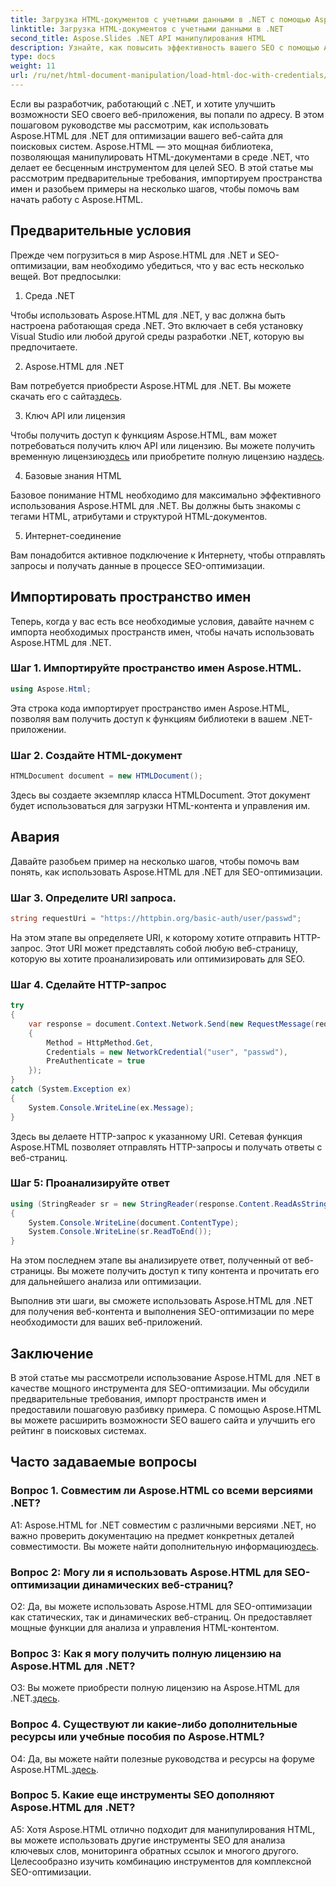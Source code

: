 ```yaml
---
title: Загрузка HTML-документов с учетными данными в .NET с помощью Aspose.HTML
linktitle: Загрузка HTML-документов с учетными данными в .NET
second_title: Aspose.Slides .NET API манипулирования HTML
description: Узнайте, как повысить эффективность вашего SEO с помощью Aspose.HTML для .NET. Повышайте рейтинг, анализируйте веб-контент и оптимизируйте его для поисковых систем.
type: docs
weight: 11
url: /ru/net/html-document-manipulation/load-html-doc-with-credentials/
---
```


Если вы разработчик, работающий с .NET, и хотите улучшить возможности SEO своего веб-приложения, вы попали по адресу. В этом пошаговом руководстве мы рассмотрим, как использовать Aspose.HTML для .NET для оптимизации вашего веб-сайта для поисковых систем. Aspose.HTML — это мощная библиотека, позволяющая манипулировать HTML-документами в среде .NET, что делает ее бесценным инструментом для целей SEO. В этой статье мы рассмотрим предварительные требования, импортируем пространства имен и разобьем примеры на несколько шагов, чтобы помочь вам начать работу с Aspose.HTML.

## Предварительные условия

Прежде чем погрузиться в мир Aspose.HTML для .NET и SEO-оптимизации, вам необходимо убедиться, что у вас есть несколько вещей. Вот предпосылки:

1. Среда .NET

Чтобы использовать Aspose.HTML для .NET, у вас должна быть настроена работающая среда .NET. Это включает в себя установку Visual Studio или любой другой среды разработки .NET, которую вы предпочитаете.

2. Aspose.HTML для .NET

Вам потребуется приобрести Aspose.HTML для .NET. Вы можете скачать его с сайта[здесь](https://releases.aspose.com/html/net/). 

3. Ключ API или лицензия

 Чтобы получить доступ к функциям Aspose.HTML, вам может потребоваться получить ключ API или лицензию. Вы можете получить временную лицензию[здесь](https://purchase.aspose.com/temporary-license/) или приобретите полную лицензию на[здесь](https://purchase.aspose.com/buy).

4. Базовые знания HTML

Базовое понимание HTML необходимо для максимально эффективного использования Aspose.HTML для .NET. Вы должны быть знакомы с тегами HTML, атрибутами и структурой HTML-документов.

5. Интернет-соединение

Вам понадобится активное подключение к Интернету, чтобы отправлять запросы и получать данные в процессе SEO-оптимизации.

## Импортировать пространство имен

Теперь, когда у вас есть все необходимые условия, давайте начнем с импорта необходимых пространств имен, чтобы начать использовать Aspose.HTML для .NET.

### Шаг 1. Импортируйте пространство имен Aspose.HTML.

```csharp
using Aspose.Html;
```

Эта строка кода импортирует пространство имен Aspose.HTML, позволяя вам получить доступ к функциям библиотеки в вашем .NET-приложении.

### Шаг 2. Создайте HTML-документ

```csharp
HTMLDocument document = new HTMLDocument();
```

Здесь вы создаете экземпляр класса HTMLDocument. Этот документ будет использоваться для загрузки HTML-контента и управления им.

## Авария

Давайте разобьем пример на несколько шагов, чтобы помочь вам понять, как использовать Aspose.HTML для .NET для SEO-оптимизации.

### Шаг 3. Определите URI запроса.

```csharp
string requestUri = "https://httpbin.org/basic-auth/user/passwd";
```

На этом этапе вы определяете URI, к которому хотите отправить HTTP-запрос. Этот URI может представлять собой любую веб-страницу, которую вы хотите проанализировать или оптимизировать для SEO.

### Шаг 4. Сделайте HTTP-запрос

```csharp
try
{
    var response = document.Context.Network.Send(new RequestMessage(requestUri)
    {
        Method = HttpMethod.Get,
        Credentials = new NetworkCredential("user", "passwd"),
        PreAuthenticate = true
    });
}
catch (System.Exception ex)
{
    System.Console.WriteLine(ex.Message);
}
```

Здесь вы делаете HTTP-запрос к указанному URI. Сетевая функция Aspose.HTML позволяет отправлять HTTP-запросы и получать ответы с веб-страниц.

### Шаг 5: Проанализируйте ответ

```csharp
using (StringReader sr = new StringReader(response.Content.ReadAsString()))
{
    System.Console.WriteLine(document.ContentType);
    System.Console.WriteLine(sr.ReadToEnd());
}
```

На этом последнем этапе вы анализируете ответ, полученный от веб-страницы. Вы можете получить доступ к типу контента и прочитать его для дальнейшего анализа или оптимизации.

Выполнив эти шаги, вы сможете использовать Aspose.HTML для .NET для получения веб-контента и выполнения SEO-оптимизации по мере необходимости для ваших веб-приложений.

## Заключение

В этой статье мы рассмотрели использование Aspose.HTML для .NET в качестве мощного инструмента для SEO-оптимизации. Мы обсудили предварительные требования, импорт пространств имен и предоставили пошаговую разбивку примера. С помощью Aspose.HTML вы можете расширить возможности SEO вашего сайта и улучшить его рейтинг в поисковых системах.

## Часто задаваемые вопросы

### Вопрос 1. Совместим ли Aspose.HTML со всеми версиями .NET?

 A1: Aspose.HTML for .NET совместим с различными версиями .NET, но важно проверить документацию на предмет конкретных деталей совместимости. Вы можете найти дополнительную информацию[здесь](https://reference.aspose.com/html/net/).

### Вопрос 2: Могу ли я использовать Aspose.HTML для SEO-оптимизации динамических веб-страниц?

О2: Да, вы можете использовать Aspose.HTML для SEO-оптимизации как статических, так и динамических веб-страниц. Он предоставляет мощные функции для анализа и управления HTML-контентом.

### Вопрос 3: Как я могу получить полную лицензию на Aspose.HTML для .NET?

 О3: Вы можете приобрести полную лицензию на Aspose.HTML для .NET.[здесь](https://purchase.aspose.com/buy).

### Вопрос 4. Существуют ли какие-либо дополнительные ресурсы или учебные пособия по Aspose.HTML?

 О4: Да, вы можете найти полезные руководства и ресурсы на форуме Aspose.HTML.[здесь](https://forum.aspose.com/).

### Вопрос 5. Какие еще инструменты SEO дополняют Aspose.HTML для .NET?

A5: Хотя Aspose.HTML отлично подходит для манипулирования HTML, вы можете использовать другие инструменты SEO для анализа ключевых слов, мониторинга обратных ссылок и многого другого. Целесообразно изучить комбинацию инструментов для комплексной SEO-оптимизации.